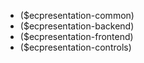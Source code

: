 - ($ecpresentation-common)
- ($ecpresentation-backend)
- ($ecpresentation-frontend)
- ($ecpresentation-controls)